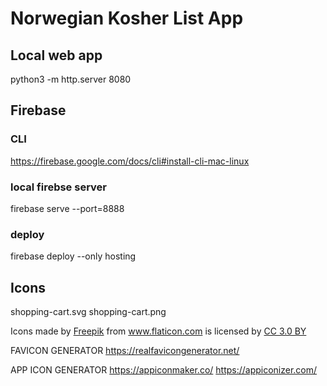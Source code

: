# Norwegian Kosher List App

## Local web app
python3 -m http.server 8080


## Firebase
### CLI
https://firebase.google.com/docs/cli#install-cli-mac-linux

### local firebse server
firebase serve --port=8888

### deploy
firebase deploy --only hosting

## Icons
shopping-cart.svg
shopping-cart.png

<div>
Icons made by 
<a href="https://www.freepik.com/" title="Freepik">Freepik</a> 
from 
<a href="https://www.flaticon.com/" title="Flaticon">www.flaticon.com</a>
is licensed by
<a href="http://creativecommons.org/licenses/by/3.0/" title="Creative Commons BY 3.0" target="_blank">CC 3.0 BY</a>
</div>


FAVICON GENERATOR
https://realfavicongenerator.net/


APP ICON GENERATOR
https://appiconmaker.co/
https://appiconizer.com/


